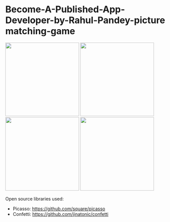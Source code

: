 # Become-A-Published-App-Developer-by-Rahul-Pandey-picture matching-game

<p float="middle">
    <img width="230px" src='https://user-images.githubusercontent.com/26671191/152669383-6c0d5782-3471-4646-b13f-b5c234d12101.gif' />
    <img width="230px" src='https://user-images.githubusercontent.com/26671191/152669423-eea7f4ee-44e4-4e02-b631-c44f99adf6d3.png' />
    <img width="230px" src='https://user-images.githubusercontent.com/26671191/152669427-de45bda4-209f-4f68-ac14-feeb73c0221e.png' />
    <img width="230px" src='https://user-images.githubusercontent.com/26671191/152669428-9acd317e-046f-4e89-b8a5-2c85cde07039.png' />
</p>

Open source libraries used:
- Picasso: https://github.com/square/picasso
- Confetti: https://github.com/jinatonic/confetti
